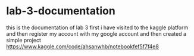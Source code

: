 # lab-3-documentation
this is the documentation of lab 3
first i have visited to the kaggle platform and then register my account with my google account and then created a simple project 
https://www.kaggle.com/code/ahsanwhb/notebookfef5f7f4e8
